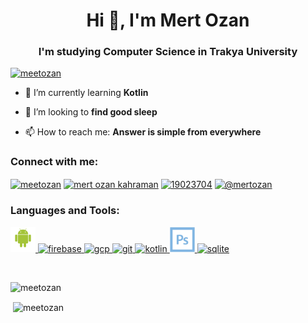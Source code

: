 <h1 align="center">Hi 👋, I'm Mert Ozan</h1>
<h3 align="center">I'm studying Computer Science in Trakya University</h3>

<p align="left"> <a href="https://twitter.com/meetozan" target="blank"><img src="https://img.shields.io/twitter/follow/meetozan?logo=twitter&style=for-the-badge" alt="meetozan" /></a> </p>

- 🌱 I’m currently learning **Kotlin**

- 💞️ I’m looking to **find good sleep**

- 📫 How to reach me: **Answer is simple from everywhere**



<h3 align="left">Connect with me:</h3>
<p align="left">
<a href="https://twitter.com/meetozan" target="blank"><img align="center" src="https://raw.githubusercontent.com/rahuldkjain/github-profile-readme-generator/master/src/images/icons/Social/twitter.svg" alt="meetozan" height="30" width="40" /></a>
<a href="https://linkedin.com/in/mert ozan kahraman" target="blank"><img align="center" src="https://raw.githubusercontent.com/rahuldkjain/github-profile-readme-generator/master/src/images/icons/Social/linked-in-alt.svg" alt="mert ozan kahraman" height="30" width="40" /></a>
<a href="https://stackoverflow.com/users/19023704" target="blank"><img align="center" src="https://raw.githubusercontent.com/rahuldkjain/github-profile-readme-generator/master/src/images/icons/Social/stack-overflow.svg" alt="19023704" height="30" width="40" /></a>
<a href="https://medium.com/@mertozan" target="blank"><img align="center" src="https://raw.githubusercontent.com/rahuldkjain/github-profile-readme-generator/master/src/images/icons/Social/medium.svg" alt="@mertozan" height="30" width="40" /></a>
</p>

<h3 align="left">Languages and Tools:</h3>
<p align="left"> <a href="https://developer.android.com" target="_blank" rel="noreferrer"> <img src="https://raw.githubusercontent.com/devicons/devicon/master/icons/android/android-original-wordmark.svg" alt="android" width="40" height="40"/> </a> <a href="https://firebase.google.com/" target="_blank" rel="noreferrer"> <img src="https://www.vectorlogo.zone/logos/firebase/firebase-icon.svg" alt="firebase" width="40" height="40"/> </a> <a href="https://cloud.google.com" target="_blank" rel="noreferrer"> <img src="https://www.vectorlogo.zone/logos/google_cloud/google_cloud-icon.svg" alt="gcp" width="40" height="40"/> </a> <a href="https://git-scm.com/" target="_blank" rel="noreferrer"> <img src="https://www.vectorlogo.zone/logos/git-scm/git-scm-icon.svg" alt="git" width="40" height="40"/> </a> <a href="https://kotlinlang.org" target="_blank" rel="noreferrer"> <img src="https://www.vectorlogo.zone/logos/kotlinlang/kotlinlang-icon.svg" alt="kotlin" width="40" height="40"/> </a> <a href="https://www.photoshop.com/en" target="_blank" rel="noreferrer"> <img src="https://raw.githubusercontent.com/devicons/devicon/master/icons/photoshop/photoshop-line.svg" alt="photoshop" width="40" height="40"/> </a> <a href="https://www.sqlite.org/" target="_blank" rel="noreferrer"> <img src="https://www.vectorlogo.zone/logos/sqlite/sqlite-icon.svg" alt="sqlite" width="40" height="40"/> </a> </p>
<br>
<p><img align="left" src="https://github-readme-stats.vercel.app/api/top-langs?username=meetozan&show_icons=true&theme=synthwave&title_color=ffffff&text_color=ebebeb&bg_color=000000&locale=en&layout=compact" alt="meetozan" /></p>
<br>
<p>&nbsp;<img align="center" src="https://github-readme-stats.vercel.app/api?username=meetozan&show_icons=true&theme=tokyonight&title_color=ffffff&text_color=ebebeb&bg_color=450e59&locale=en" alt="meetozan" /></p>
